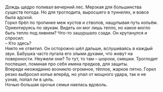 Дождь щедро поливал вечерний лес. Мерзкая для большинства существ погода. Но для троглодита, выросшего в туннелях, и вовсе была адской.  
Горкл брёл по тропинке меж кустов и стволов, нащупывая путь копьём. Ориентируясь по звукам. Видеть он мог лишь тепло, но какое могло быть тепло под ливнем?
Что-то зашуршало сзади. Он крутанулся и спросил:  
– Кто здесь?  
Никто не ответил. Он осторожно шёл дальше, вслушиваясь в каждый звук. Бабушка часто пугала его злыми духами, что живут на поверхности. Неужели они?
То тут, то там – шорохи, смешки. Троглодит поспешил, поминая про себя имена предков, для защиты.  
Впереди неожиданно возникло огромное, тёплое, жаркое пятно. Горкл резко выбросил копье вперёд, но упал от мощного удара, так и не узнав, попал ли в цель.  
Ночью большая орочья семья наелась вдоволь.